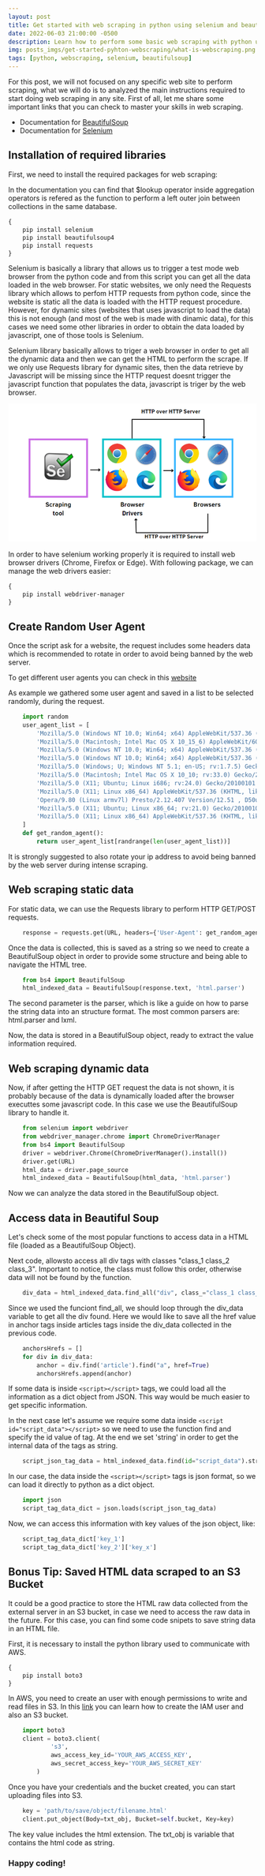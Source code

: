 ```yaml
---
layout: post
title: Get started with web scraping in python using selenium and beautifulsoup
date: 2022-06-03 21:00:00 -0500
description: Learn how to perform some basic web scraping with python using libraries selenium and beautifulsoup
img: posts_imgs/get-started-pyhton-webscraping/what-is-webscraping.png
tags: [python, webscraping, selenium, beautifulsoup]
---
```


For this post, we will not focused on any specific web site to perform scraping, what we will do is to analyzed the main instructions required to start doing web scraping in any site. 
First of all, let me share some important links that you can check to master your skills in web scraping.

- Documentation for [BeautifulSoup](https://beautiful-soup-4.readthedocs.io/en/latest/)
- Documentation for [Selenium](https://selenium-python.readthedocs.io/)

## Installation of required libraries

First, we need to install the required packages for web scraping:

In the documentation you can find that $lookup operator inside aggregation operators is refered as the function to perform a left outer join between collections in the same database.

```console
{
    pip install selenium
    pip install beautifulsoup4
    pip install requests
}
```

Selenium is basically a library that allows us to trigger a test mode web browser from the python code and from this script you can get all the data loaded in the web browser. For static websites, we only need the Requests library which allows to perfom HTTP requests from python code, since the website is static all the data is loaded with the HTTP request procedure. However, for dynamic sites (websites that uses javascript to load the data) this is not enough (and most of the web is made with dinamic data), for this cases we need some other libraries in order to obtain the data loaded by javascript, one of those tools is Selenium.

Selenium library basically allows to triger a web browser in order to get all the dynamic data and then we can get the HTML to perform the scrape. If we only use Requests library for dynamic sites, then the data retrieve by Javascript will be missing since the HTTP request doesnt trigger the javascript function that populates the data, javascript is triger by the web browser.

![selenium](/assets/img/posts_imgs/get-started-pyhton-webscrapping/selenium.png)

In order to have selenium working properly it is required to install web browser drivers (Chrome, Firefox or Edge). With following package, we can manage the web drivers easier:

```console
{
    pip install webdriver-manager
}
```

## Create Random User Agent

Once the script ask for a website, the request includes some headers data which is recommended to rotate in order to avoid being banned by the web server.

To get different user agents you can check in this [website](https://developers.whatismybrowser.com/)

As example we gathered some user agent and saved in a list to be selected randomly, during the request.

```python
    import random
    user_agent_list = [
        'Mozilla/5.0 (Windows NT 10.0; Win64; x64) AppleWebKit/537.36 (KHTML, like Gecko) Chrome/99.0.4844.51 Safari/537.36',
        'Mozilla/5.0 (Macintosh; Intel Mac OS X 10_15_6) AppleWebKit/605.1.15 (KHTML, like Gecko) Version/14.0.3 Safari/605.1.15',
        'Mozilla/5.0 (Windows NT 10.0; Win64; x64) AppleWebKit/537.36 (KHTML, like Gecko) Chrome/94.0.4606.81 Safari/537.36',
        'Mozilla/5.0 (Windows NT 10.0; Win64; x64) AppleWebKit/537.36 (KHTML, like Gecko) Chrome/51.0.2704.79 Safari/537.36 Edge/14.14393',
        'Mozilla/5.0 (Windows; U; Windows NT 5.1; en-US; rv:1.7.5) Gecko/20041107 Firefox/1.0',
        'Mozilla/5.0 (Macintosh; Intel Mac OS X 10_10; rv:33.0) Gecko/20100101 Firefox/33.0',
        'Mozilla/5.0 (X11; Ubuntu; Linux i686; rv:24.0) Gecko/20100101 Firefox/24.0',
        'Mozilla/5.0 (X11; Linux x86_64) AppleWebKit/537.36 (KHTML, like Gecko) Chrome/80.0.3987.87 Safari/537.36',
        'Opera/9.80 (Linux armv7l) Presto/2.12.407 Version/12.51 , D50u-D1-UHD/V1.5.16-UHD (Vizio, D50u-D1, Wireless)',
        'Mozilla/5.0 (X11; Ubuntu; Linux x86_64; rv:21.0) Gecko/20100101 Firefox/21.0',
        'Mozilla/5.0 (X11; Linux x86_64) AppleWebKit/537.36 (KHTML, like Gecko) SamsungBrowser/16.0 Chrome/92.0.4515.166 Safari/537.36'
    ]
    def get_random_agent():
        return user_agent_list[randrange(len(user_agent_list))]
```

It is strongly suggested to also rotate your ip address to avoid being banned by the web server during intense scraping.

## Web scraping static data

For static data, we can use the Requests library to perform HTTP GET/POST requests.

```python
    response = requests.get(URL, headers={'User-Agent': get_random_agent()})
```

Once the data is collected, this is saved as a string so we need to create a BeautifulSoup object in order to provide some structure and being able to navigate the HTML tree.

```python
    from bs4 import BeautifulSoup
    html_indexed_data = BeautifulSoup(response.text, 'html.parser')
```

The second parameter is the parser, which is like a guide on how to parse the string data into an structure format. The most common parsers are: html.parser and lxml.

Now, the data is stored in a BeautifulSoup object, ready to extract the value information required.

## Web scraping dynamic data

Now, if after getting the HTTP GET request the data is not shown, it is probably because of the data is dynamically loaded after the browser executtes some javascript code. In this case we use the BeautifulSoup library to handle it.

```python
    from selenium import webdriver
    from webdriver_manager.chrome import ChromeDriverManager
    from bs4 import BeautifulSoup
    driver = webdriver.Chrome(ChromeDriverManager().install())
    driver.get(URL)
    html_data = driver.page_source
    html_indexed_data = BeautifulSoup(html_data, 'html.parser')
```

Now we can analyze the data stored in the BeautifulSoup object.

## Access data in Beautiful Soup

Let's check some of the most popular functions to access data in a HTML file (loaded as a BeautifulSoup Object).

Next code, allowsto access all div tags with classes "class_1 class_2 class_3". Important to notice, the class must follow this order, otherwise data will not be found by the function. 

```python
    div_data = html_indexed_data.find_all("div", class_="class_1 class_2 class_3")
```

Since we used the funciont find_all, we should loop through the div_data variable to get all the div found. Here we would like to save all the href value in anchor tags inside articles tags inside the div_data collected in the previous code.

```python
    anchorsHrefs = []
    for div in div_data:
        anchor = div.find('article').find("a", href=True)
        anchorsHrefs.append(anchor)
```

If some data is inside ```<script></script>``` tags, we could load all the information as a dict object from JSON. This way would be much easier to get specific information. 

In the next case let's assume we require some data inside ```<script id="script_data"></script>``` so we need to use the function find and specify the id value of tag. At the end we set 'string' in order to get the internal data of the tags as string.

```python
    script_json_tag_data = html_indexed_data.find(id="script_data").string
```

In our case, the data inside the ```<script></script>``` tags is json format, so we can load it directly to python as a dict object.

```python
    import json
    script_tag_data_dict = json.loads(script_json_tag_data)
```

Now, we can access this information with key values of the json object, like:

```python
    script_tag_data_dict['key_1']
    script_tag_data_dict['key_2']['key_x']
```

## Bonus Tip: Saved HTML data scraped to an S3 Bucket

It could be a good practice to store the HTML raw data collected from the external server in an S3 bucket, in case we need to access the raw data in the future. For this case, you can find some code snipets to save string data in an HTML file.

First, it is necessary to install the python library used to communicate with AWS.

```console
{
    pip install boto3
}
```

In AWS, you need to create an user with enough permissions to write and read files in S3. In this [link](https://awstip.com/how-to-create-iam-user-s3-bucket-using-python-ebbb6410fa91) you can learn how to create the IAM user and also an S3 bucket.

```python
    import boto3
    client = boto3.client(
            's3',
            aws_access_key_id='YOUR_AWS_ACCESS_KEY',
            aws_secret_access_key='YOUR_AWS_SECRET_KEY'
        )
```

Once you have your credentials and the bucket created, you can start uploading files into S3.

```python
    key = 'path/to/save/object/filename.html'
    client.put_object(Body=txt_obj, Bucket=self.bucket, Key=key)
```

The key value includes the html extension. The txt_obj is variable that contains the html code as string.

### Happy coding!